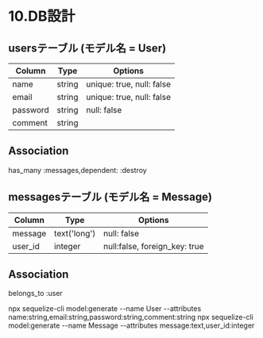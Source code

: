 # 10.DB設計
## usersテーブル (モデル名 = User)
|Column|Type|Options|
|------|----|-------|
|name|string|unique: true, null: false|
|email|string|unique: true, null: false|
|password|string|null: false|
|comment|string||
## Association
has_many :messages,dependent: :destroy

## messagesテーブル (モデル名 = Message)
|Column|Type|Options|
|------|----|-------|
|message|text('long')|null: false|
|user_id|integer|null:false, foreign_key: true|
## Association
belongs_to :user

npx sequelize-cli model:generate --name User --attributes name:string,email:string,password:string,comment:string
npx sequelize-cli model:generate --name Message --attributes message:text,user_id:integer
